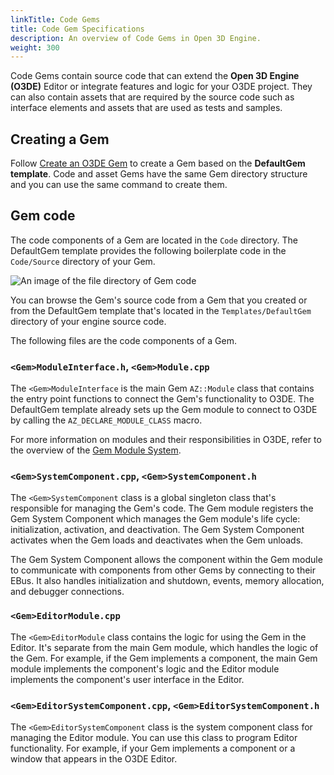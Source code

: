 ```yaml
---
linkTitle: Code Gems
title: Code Gem Specifications
description: An overview of Code Gems in Open 3D Engine.
weight: 300
---
```


Code Gems contain source code that can extend the **Open 3D Engine (O3DE)** Editor or integrate features and logic for your O3DE project. They can also contain assets that are required by the source code such as interface elements and assets that are used as tests and samples.

## Creating a Gem

Follow [Create an O3DE Gem](/docs/user-guide/programming/gems/creating) to create a Gem based on the **DefaultGem template**. Code and asset Gems have the same Gem directory structure and you can use the same command to create them.


## Gem code

The code components of a Gem are located in the `Code` directory. The DefaultGem template provides the following boilerplate code in the `Code/Source` directory of your Gem.

![An image of the file directory of Gem code](/images/user-guide/programming/gems/defaultgem-template-directory-code-source.png)

You can browse the Gem's source code from a Gem that you created or from the DefaultGem template that's located in the `Templates/DefaultGem` directory of your engine source code.

The following files are the code components of a Gem.

### `<Gem>ModuleInterface.h`, `<Gem>Module.cpp`

The `<Gem>ModuleInterface` is the main Gem `AZ::Module` class that contains the entry point functions to connect the Gem's functionality to O3DE. The DefaultGem template already sets up the Gem module to connect to O3DE by calling the `AZ_DECLARE_MODULE_CLASS` macro.

For more information on modules and their responsibilities in O3DE, refer to the overview of the [Gem Module System](/docs/user-guide/programming/gems/overview/).

### `<Gem>SystemComponent.cpp`, `<Gem>SystemComponent.h`

The `<Gem>SystemComponent` class is a global singleton class that's responsible for managing the Gem's code. The Gem module registers the Gem System Component which manages the Gem module's life cycle: initialization, activation, and deactivation. The Gem System Component activates when the Gem loads and deactivates when the Gem unloads.

The Gem System Component allows the component within the Gem module to communicate with components from other Gems by connecting to their EBus. It also handles initialization and shutdown, events, memory allocation, and debugger connections.


### `<Gem>EditorModule.cpp`

The `<Gem>EditorModule` class contains the logic for using the Gem in the Editor. It's separate from the main Gem module, which handles the logic of the Gem. For example, if the Gem implements a component, the main Gem module implements the component's logic and the Editor module implements the component's user interface in the Editor.


### `<Gem>EditorSystemComponent.cpp`, `<Gem>EditorSystemComponent.h`

The `<Gem>EditorSystemComponent` class is the system component class for managing the Editor module. You can use this class to program Editor functionality. For example, if your Gem implements a component or a window that appears in the O3DE Editor.
